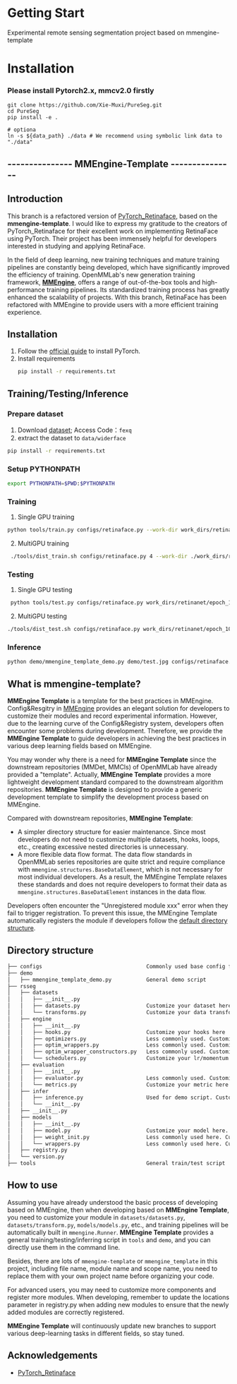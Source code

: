 # Getting Start

Experimental remote sensing segmentation project based on mmengine-template

# Installation
### Please install Pytorch2.x, mmcv2.0 firstly

```shell
git clone https://github.com/Xie-Muxi/PureSeg.git
cd PureSeg
pip install -e .

# optiona
ln -s ${data_path} ./data # We recommend using symbolic link data to "./data"

```


## --------------- MMEngine-Template ---------------
## Introduction

This branch is a refactored version of [PyTorch_Retinaface](https://github.com/biubug6/Pytorch_Retinaface), based on the **mmengine-template**. I would like to express my gratitude to the creators of PyTorch_Retinaface for their excellent work on implementing RetinaFace using PyTorch. Their project has been immensely helpful for developers interested in studying and applying RetinaFace.

In the field of deep learning, new training techniques and mature training pipelines are constantly being developed, which have significantly improved the efficiency of training. OpenMMLab's new generation training framework, [**MMEngine**](https://github.com/open-mmlab/mmengine), offers a range of out-of-the-box tools and high-performance training pipelines. Its standardized training process has greatly enhanced the scalability of projects. With this branch, RetinaFace has been refactored with MMEngine to provide users with a more efficient training experience.

## Installation

1. Follow the [official guide](https://pytorch.org/get-started/locally/) to install PyTorch.
2. Install requirements
   ```bash
   pip install -r requirements.txt
   ```

## Training/Testing/Inference

### Prepare dataset

1. Download [dataset](https://pan.baidu.com/s/15A9TGQvqqWIKr8OJnuRoJg?pwd=fexq); Access Code：`fexq`
2. extract the dataset to `data/widerface`

```bash
pip install -r requirements.txt
```

### Setup PYTHONPATH

```bash
export PYTHONPATH=$PWD:$PYTHONPATH
```

### Training

1. Single GPU training

```bash
python tools/train.py configs/retinaface.py --work-dir work_dirs/retinanet --cfg-options train_dataloader.batch_size=24 --amp
```

2. MultiGPU training

```bash
 ./tools/dist_train.sh configs/retinaface.py 4 --work-dir ./work_dirs/retinanet --amp
```

### Testing

1. Single GPU testing

```bash
 python tools/test.py configs/retinaface.py work_dirs/retinanet/epoch_100.pth
```

2. MultiGPU testing

```bash
./tools/dist_test.sh configs/retinaface.py work_dirs/retinanet/epoch_100.pth 4
```

### Inference

```bash
python demo/mmengine_template_demo.py demo/test.jpg configs/retinaface.py work_dirs/retinanet/epoch_100.pth
```

## What is mmengine-template?

**MMEngine Template** is a template for the best practices in MMEngine. Config&Resgitry in [MMEngine](https://github.com/open-mmlab/mmengine) provides an elegant solution for developers to customize their modules and record experimental information. However, due to the learning curve of the Config&Registry system, developers often encounter some problems during development. Therefore, we provide the **MMEngine Template** to guide developers in achieving the best practices in various deep learning fields based on MMEngine.

You may wonder why there is a need for **MMEngine Template** since the downstream repositories (MMDet, MMCls) of OpenMMLab have already provided a "template". Actually, **MMEngine Template** provides a more lightweight development standard compared to the downstream algorithm repositories. **MMEngine Template** is designed to provide a generic development template to simplify the development process based on MMEngine.

Compared with downstream repositories, **MMEngine Template**:

- A simpler directory structure for easier maintenance. Since most developers do not need to customize multiple datasets, hooks, loops, etc., creating excessive nested directories is unnecessary.
- A more flexible data flow format. The data flow standards in OpenMMLab series repositories are quite strict and require compliance with `mmengine.structures.BaseDataElement`, which is not necessary for most individual developers. As a result, the MMEngine Template relaxes these standards and does not require developers to format their data as `mmengine.structures.BaseDataElement` instances in the data flow.

Developers often encounter the "Unregistered module xxx" error when they fail to trigger registration. To prevent this issue, the MMEngine Template automatically registers the module if developers follow the [default directory structure](#directory-structure).

## Directory structure

```bash
├── configs                                 Commonly used base config file.
├── demo
│   ├── mmengine_template_demo.py           General demo script
├── rsseg
│   ├── datasets
│   │   ├── __init__.py
│   │   ├── datasets.py                     Customize your dataset here
│   │   └── transforms.py                   Customize your data transform here
│   ├── engine
│   │   ├── __init__.py
│   │   ├── hooks.py                        Customize your hooks here
│   │   ├── optimizers.py                   Less commonly used. Customize your optimizer here
│   │   ├── optim_wrappers.py               Less commonly used. Customize your optimizer wrapper here
│   │   ├── optim_wrapper_constructors.py   Less commonly used. Customize your optimizer wrapper constructor here
│   │   └── schedulers.py                   Customize your lr/momentum scheduler here
│   ├── evaluation
│   │   ├── __init__.py
│   │   ├── evaluator.py                    Less commonly used. Customize your evaluator here
│   │   └── metrics.py                      Customize your metric here.
│   ├── infer
│   │   ├── inference.py                    Used for demo script. Customize your inferencer here
│   │   └── __init__.py
│   ├── __init__.py
│   ├── models
│   │   ├── __init__.py
│   │   ├── model.py                        Customize your model here.
│   │   ├── weight_init.py                  Less commonly used here. Customize your initializer here.
│   │   └── wrappers.py                     Less commonly used here. Customize your wrapper here.
│   ├── registry.py
│   └── version.py
├── tools                                   General train/test script
```

## How to use

Assuming you have already understood the basic process of developing based on MMEngine, then when developing based on **MMEngine Template**, you need to customize your module in `datasets/datasets.py`, `datasets/transform.py`, `models/models.py`, etc., and training pipelines will be automatically built in `mmengine.Runner`. **MMEngine Template** provides a general training/testing/inferring script in `tools` and `demo`, and you can directly use them in the command line.

Besides, there are lots of `mmengine-template` or `mmengine_template` in this project, including file name, module name and scope name, you need to replace them with your own project name before organizing your code.

For advanced users, you may need to customize more components and register more modules. When developing, remember to update the locations parameter in registry.py when adding new modules to ensure that the newly added modules are correctly registered.

**MMEngine Template** will continuously update new branches to support various deep-learning tasks in different fields, so stay tuned.

## Acknowledgements

- [PyTorch_Retinaface](https://github.com/biubug6/Pytorch_Retinaface)
